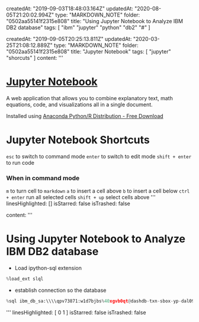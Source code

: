 createdAt: "2019-09-03T18:48:03.164Z"
updatedAt: "2020-08-05T21:20:02.994Z"
type: "MARKDOWN_NOTE"
folder: "0502aa55141f2315e808"
title: "Using Jupyter Notebook to Analyze IBM DB2 database"
tags: [
  "ibm"
  "jupyter"
  "python"
  "db2"
  "#"
]

createdAt: "2019-09-05T20:25:13.811Z"
updatedAt: "2020-03-25T21:08:12.889Z"
type: "MARKDOWN_NOTE"
folder: "0502aa55141f2315e808"
title: "Jupyter Notebook"
tags: [
  "jupyter"
  "shorcuts"
]
content: '''
  # [Jupyter Notebook](https://jupyter.org/)
  
  A web application that allows you to combine explanatory text, math equations, code, and visualizations all in a single document.
  
  Installed using [Anaconda Python/R Distribution - Free Download](https://www.anaconda.com/distribution/)
  
  
  
  
  # Jupyter Notebook Shortcuts
  
  `esc` to switch to command mode
  `enter` to switch to edit mode
  `shift + enter` to run code
  
  ### When in command mode
  
  `m` to turn cell to `markdown`
  `a` to insert a cell above
  `b` to insert a cell below
  `ctrl + enter` run all selected cells
  `shift + up` select cells above
'''
linesHighlighted: []
isStarred: false
isTrashed: false

content: '''
  # Using Jupyter Notebook to Analyze IBM DB2 database
  
  - Load ipython-sql extension
  
  ```python
  %load_ext slql
  ```
  
  - establish connection so the database
  ```python
  %sql ibm_db_sa:\\\\qpv73871:w1d7bjbs%40xgvb0qt@dashdb-txn-sbox-yp-dal09-03.services.dal.bluemix.net:50000\\BLUDB
  ```
  
  
'''
linesHighlighted: [
  0
  1
]
isStarred: false
isTrashed: false
